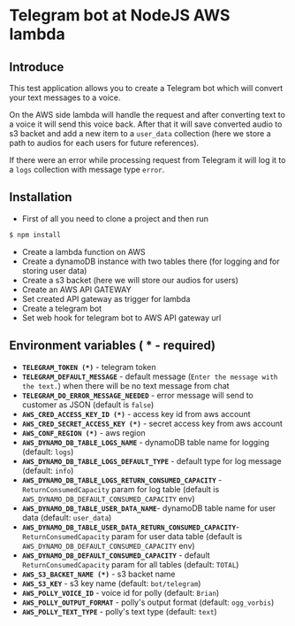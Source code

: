 # Telegram bot at NodeJS AWS lambda

## Introduce
This test application allows you to create a Telegram bot which will convert your text messages to a voice. 

On the AWS side lambda will handle the request and after converting text to a voice it will send this voice back. After that it will save converted audio to s3 backet and add a new item to a `user_data` collection (here we store a path to audios for each users for future references). 

If there were an error while processing request from Telegram it will log it to a `logs` collection with message type `error`.

## Installation

* First of all you need to clone a project and then run
```bash
$ npm install
```

* Create a lambda function on AWS
* Create a dynamoDB instance with two tables there (for logging and for storing user data)
* Create a s3 backet (here we will store our audios for users)
* Create an AWS API GATEWAY
* Set created API gateway as trigger for lambda
* Create a telegram bot
* Set web hook for telegram bot to AWS API gateway url

## Environment variables ( * - required) 
* **`TELEGRAM_TOKEN (*)`** - telegram token
* **`TELEGRAM_DEFAULT_MESSAGE`** - default message (`Enter the message with the text.`) when there will be no text message from chat
* **`TELEGRAM_DO_ERROR_MESSAGE_NEEDED`** - error message will send to customer as JSON (default is `false`)
* **`AWS_CRED_ACCESS_KEY_ID (*)`** - access key id from aws account
* **`AWS_CRED_SECRET_ACCESS_KEY (*)`** - secret access key from aws account
* **`AWS_CONF_REGION (*)`** - aws region
* **`AWS_DYNAMO_DB_TABLE_LOGS_NAME`** - dynamoDB table name for logging (default: `logs`)
* **`AWS_DYNAMO_DB_TABLE_LOGS_DEFAULT_TYPE`** - default type for log message (default: `info`)
* **`AWS_DYNAMO_DB_TABLE_LOGS_RETURN_CONSUMED_CAPACITY`** - `ReturnConsumedCapacity` param for log table (default is `AWS_DYNAMO_DB_DEFAULT_CONSUMED_CAPACITY` env)
* **`AWS_DYNAMO_DB_TABLE_USER_DATA_NAME`**- dynamoDB table name for user data (default: `user_data`)
* **`AWS_DYNAMO_DB_TABLE_USER_DATA_RETURN_CONSUMED_CAPACITY`**- `ReturnConsumedCapacity` param for user data table (default is `AWS_DYNAMO_DB_DEFAULT_CONSUMED_CAPACITY` env)
* **`AWS_DYNAMO_DB_DEFAULT_CONSUMED_CAPACITY`** - default `ReturnConsumedCapacity` param for all tables (default: `TOTAL`)
* **`AWS_S3_BACKET_NAME (*)`** - s3 backet name
* **`AWS_S3_KEY`** - s3 key name (default: `bot/telegram`)
* **`AWS_POLLY_VOICE_ID`** - voice id for polly (default: `Brian`)
* **`AWS_POLLY_OUTPUT_FORMAT`** - polly's output format (default: `ogg_vorbis`)
* **`AWS_POLLY_TEXT_TYPE`** - polly's text type (default: `text`)